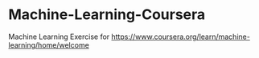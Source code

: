 # Machine-Learning-Coursera
Machine Learning Exercise for https://www.coursera.org/learn/machine-learning/home/welcome
